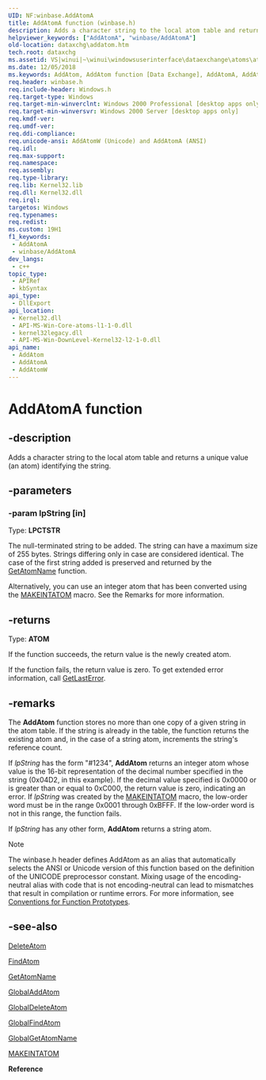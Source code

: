 ```yaml
---
UID: NF:winbase.AddAtomA
title: AddAtomA function (winbase.h)
description: Adds a character string to the local atom table and returns a unique value (an atom) identifying the string. (ANSI)
helpviewer_keywords: ["AddAtomA", "winbase/AddAtomA"]
old-location: dataxchg\addatom.htm
tech.root: dataxchg
ms.assetid: VS|winui|~\winui\windowsuserinterface\dataexchange\atoms\atomreference\atomfunctions\addatom.htm
ms.date: 12/05/2018
ms.keywords: AddAtom, AddAtom function [Data Exchange], AddAtomA, AddAtomW, _win32_AddAtom, _win32_addatom_cpp, dataxchg.addatom, winbase/AddAtom, winbase/AddAtomA, winbase/AddAtomW, winui._win32_addatom
req.header: winbase.h
req.include-header: Windows.h
req.target-type: Windows
req.target-min-winverclnt: Windows 2000 Professional [desktop apps only]
req.target-min-winversvr: Windows 2000 Server [desktop apps only]
req.kmdf-ver: 
req.umdf-ver: 
req.ddi-compliance: 
req.unicode-ansi: AddAtomW (Unicode) and AddAtomA (ANSI)
req.idl: 
req.max-support: 
req.namespace: 
req.assembly: 
req.type-library: 
req.lib: Kernel32.lib
req.dll: Kernel32.dll
req.irql: 
targetos: Windows
req.typenames: 
req.redist: 
ms.custom: 19H1
f1_keywords:
 - AddAtomA
 - winbase/AddAtomA
dev_langs:
 - c++
topic_type:
 - APIRef
 - kbSyntax
api_type:
 - DllExport
api_location:
 - Kernel32.dll
 - API-MS-Win-Core-atoms-l1-1-0.dll
 - kernel32legacy.dll
 - API-MS-Win-DownLevel-Kernel32-l2-1-0.dll
api_name:
 - AddAtom
 - AddAtomA
 - AddAtomW
---
```


# AddAtomA function


## -description

Adds a character string to the local atom table and returns a unique value (an atom) identifying the string.

## -parameters

### -param lpString [in]

Type: <b>LPCTSTR</b>

The null-terminated string to be added. The string can have a maximum size of 255 bytes. Strings differing only in case are considered identical. The case of the first string added is preserved and returned by the <a href="/windows/desktop/api/winbase/nf-winbase-getatomnamea">GetAtomName</a> function. 

Alternatively, you can use an integer atom that has been converted using the <a href="/windows/desktop/api/winbase/nf-winbase-makeintatom">MAKEINTATOM</a> macro. See the Remarks for more information.

## -returns

Type: <b>ATOM</b>

If the function succeeds, the return value is the newly created atom.

If the function fails, the return value is zero. To get extended error information, call <a href="/windows/desktop/api/errhandlingapi/nf-errhandlingapi-getlasterror">GetLastError</a>.

## -remarks

The <b>AddAtom</b> function stores no more than one copy of a given string in the atom table. If the string is already in the table, the function returns the existing atom and, in the case of a string atom, increments the string's reference count. 

If 
				<i>lpString</i> has the form "#1234", <b>AddAtom</b> returns an integer atom whose value is the 16-bit representation of the decimal number specified in the string (0x04D2, in this example). If the decimal value specified is 0x0000 or is greater than or equal to 0xC000, the return value is zero, indicating an error. If 
				<i>lpString</i> was created by the <a href="/windows/desktop/api/winbase/nf-winbase-makeintatom">MAKEINTATOM</a> macro, the low-order word must be in the range 0x0001 through 0xBFFF. If the low-order word is not in this range, the function fails. 

If 
				<i>lpString</i> has any other form, <b>AddAtom</b> returns a string atom. 





> [!NOTE]
> The winbase.h header defines AddAtom as an alias that automatically selects the ANSI or Unicode version of this function based on the definition of the UNICODE preprocessor constant. Mixing usage of the encoding-neutral alias with code that is not encoding-neutral can lead to mismatches that result in compilation or runtime errors. For more information, see [Conventions for Function Prototypes](/windows/win32/intl/conventions-for-function-prototypes).

## -see-also

<a href="/windows/desktop/api/winbase/nf-winbase-deleteatom">DeleteAtom</a>



<a href="/windows/desktop/api/winbase/nf-winbase-findatoma">FindAtom</a>



<a href="/windows/desktop/api/winbase/nf-winbase-getatomnamea">GetAtomName</a>



<a href="/windows/desktop/api/winbase/nf-winbase-globaladdatoma">GlobalAddAtom</a>



<a href="/windows/desktop/api/winbase/nf-winbase-globaldeleteatom">GlobalDeleteAtom</a>



<a href="/windows/desktop/api/winbase/nf-winbase-globalfindatoma">GlobalFindAtom</a>



<a href="/windows/desktop/api/winbase/nf-winbase-globalgetatomnamea">GlobalGetAtomName</a>



<a href="/windows/desktop/api/winbase/nf-winbase-makeintatom">MAKEINTATOM</a>



<b>Reference</b>

